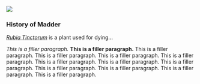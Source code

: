 <a href="https://www.juncture-digital.org"><img src="https://juncture-digital.github.io/juncture/static/images/ve-button.png"></a>

<param ve-config 
title="Madder"    
source-image="https://upload.wikimedia.org/wikipedia/commons/b/bf/Rubia_tinctorum_%28common_madder%29_-_geograph.org.uk_-_5639448.jpg"   
banner="https://upload.wikimedia.org/wikipedia/commons/b/bf/Rubia_tinctorum_%28common_madder%29_-_geograph.org.uk_-_5639448.jpg" 
height=100
author="Emily Hughes, Moira Newman, Lois Nguyen"
layout="vertical">

### History of Madder

*[Rubia Tinctorum](https://en.wikipedia.org/wiki/Rubia_tinctorum)* is a plant used for dying...

*This is a filler paragraph.* **This is a filler paragraph.** This is a filler paragraph. This is a filler paragraph. This is a filler paragraph. This is a filler paragraph. This is a filler paragraph. This is a filler paragraph. This is a filler paragraph. This is a filler paragraph. This is a filler paragraph. This is a filler paragraph. This is a filler paragraph.

<param ve-image
	   src="wc:Rubia_tinctorum_-_Köhler–s_Medizinal-Pflanzen-123.jpg"
	   caption="This is a drawing of Madder.">
<param ve-image
	   src="wc:Rubia_tinctorum_RF.jpg"
	   caption="This is an image of Madder.">
<param ve-image
	   src="wc:Rubia_tinctorum_4_RF.jpg"
	   caption="*This is another image of Madder*">
